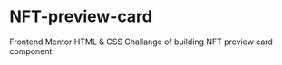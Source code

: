 # NFT-preview-card
Frontend Mentor HTML &amp; CSS Challange  of building NFT preview card component
